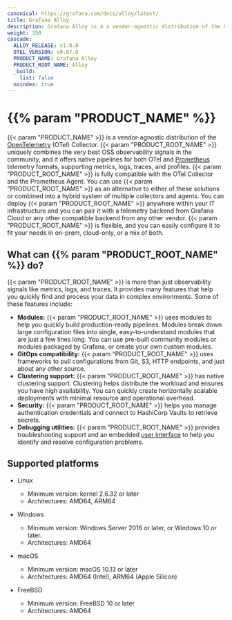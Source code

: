 ```yaml
---
canonical: https://grafana.com/docs/alloy/latest/
title: Grafana Alloy
description: Grafana Alloy is a a vendor-agnostic distribution of the OTel Collector
weight: 350
cascade:
  ALLOY_RELEASE: v1.0.0
  OTEL_VERSION: v0.87.0
  PRODUCT_NAME: Grafana Alloy
  PRODUCT_ROOT_NAME: Alloy
  _build:
    list: false
  noindex: true
---
```


# {{% param "PRODUCT_NAME" %}}

{{< param "PRODUCT_NAME" >}} is a vendor-agnostic distribution of the [OpenTelemetry][] (OTel) Collector.
{{< param "PRODUCT_ROOT_NAME" >}} uniquely combines the very best OSS observability signals in the community, and it offers native pipelines for both OTel and [Prometheus][] telemetry formats, supporting metrics, logs, traces, and profiles.
{{< param "PRODUCT_ROOT_NAME" >}} is fully compatible with the OTel Collector and the Prometheus Agent.
You can use {{< param "PRODUCT_ROOT_NAME" >}} as an alternative to either of these solutions or combined into a hybrid system of multiple collectors and agents.
You can deploy {{< param "PRODUCT_ROOT_NAME" >}} anywhere within your IT infrastructure and you can pair it with a telemetry backend from Grafana Cloud or any other compatible backend from any other vendor.
{{< param "PRODUCT_ROOT_NAME" >}} is flexible, and you can easily configure it to fit your needs in on-prem, cloud-only, or a mix of both.

## What can {{% param "PRODUCT_ROOT_NAME" %}} do?

{{< param "PRODUCT_ROOT_NAME" >}} is more than just observability signals like metrics, logs, and traces. It provides many features that help you quickly find and process your data in complex environments.
Some of these features include:

* **Modules:** {{< param "PRODUCT_ROOT_NAME" >}} uses modules to help you quickly build production-ready pipelines.
  Modules break down large configuration files into single, easy-to-understand modules that are just a few lines long.
  You can use pre-built community modules or modules packaged by Grafana, or create your own custom modules.
* **GitOps compatibility:** {{< param "PRODUCT_ROOT_NAME" >}} uses frameworks to pull configurations from Git, S3, HTTP endpoints, and just about any other source.
* **Clustering support:** {{< param "PRODUCT_ROOT_NAME" >}} has native clustering support.
  Clustering helps distribute the workload and ensures you have high availability.
  You can quickly create horizontally scalable deployments with minimal resource and operational overhead.
* **Security:** {{< param "PRODUCT_ROOT_NAME" >}} helps you manage authentication credentials and connect to HashiCorp Vaults to retrieve secrets.
* **Debugging utilities:** {{< param "PRODUCT_ROOT_NAME" >}} provides troubleshooting support and an embedded [user interface][UI] to help you identify and resolve configuration problems.

## Supported platforms

* Linux

  * Minimum version: kernel 2.6.32 or later
  * Architectures: AMD64, ARM64

* Windows

  * Minimum version: Windows Server 2016 or later, or Windows 10 or later.
  * Architectures: AMD64

* macOS

  * Minimum version: macOS 10.13 or later
  * Architectures: AMD64 (Intel), ARM64 (Apple Silicon)

* FreeBSD

  * Minimum version: FreeBSD 10 or later
  * Architectures: AMD64

[OpenTelemetry]: https://opentelemetry.io/ecosystem/distributions/
[Prometheus]: https://prometheus.io
[Loki]: https://github.com/grafana/loki
[UI]: ./tasks/debug/#grafana-alloy-ui
